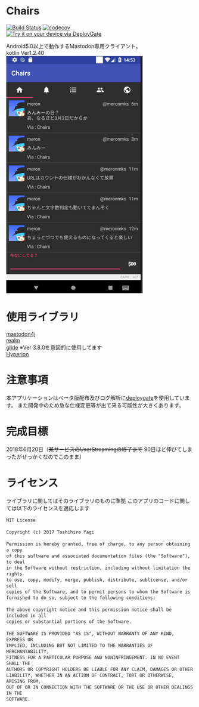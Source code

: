 # Chairs
[![Build Status](https://travis-ci.org/meronmks/Chairs.svg?branch=master)](https://travis-ci.org/meronmks/Chairs)
[![codecov](https://codecov.io/gh/meronmks/Chairs/branch/master/graph/badge.svg)](https://codecov.io/gh/meronmks/Chairs)\
[<img src="https://dply.me/g06yf0/button/large" alt="Try it on your device via DeployGate">](https://dply.me/g06yf0#install)

Android5.0以上で動作するMastodon専用クライアント。\
kotlin Ver1.2.40\
![アプリの動作](resources/アプリ動作.gif)
# 使用ライブラリ
[mastodon4j](https://github.com/sys1yagi/mastodon4j)\
[realm](https://realm.io/jp/)\
[glide](https://github.com/bumptech/glide) ※Ver 3.8.0を意図的に使用してます\
[Hyperion](https://github.com/willowtreeapps/Hyperion-Android)
# 注意事項
本アプリケーションはベータ版配布及びログ解析に[deploygate](https://deploygate.com/)を使用しています。
また開発中のため急な仕様変更等が出て来る可能性が大きくあります。
# 完成目標
2018年6月20日（~~某サービスのUserStreamingの終了まで~~ 90日ほど伸びてしまったがせっかくなのでこのまま）
# ライセンス
ライブラリに関してはそのライブラリのものに準拠
このアプリのコードに関しては以下のライセンスを適応します
```
MIT License

Copyright (c) 2017 Toshihiro Yagi

Permission is hereby granted, free of charge, to any person obtaining a copy
of this software and associated documentation files (the "Software"), to deal
in the Software without restriction, including without limitation the rights
to use, copy, modify, merge, publish, distribute, sublicense, and/or sell
copies of the Software, and to permit persons to whom the Software is
furnished to do so, subject to the following conditions:

The above copyright notice and this permission notice shall be included in all
copies or substantial portions of the Software.

THE SOFTWARE IS PROVIDED "AS IS", WITHOUT WARRANTY OF ANY KIND, EXPRESS OR
IMPLIED, INCLUDING BUT NOT LIMITED TO THE WARRANTIES OF MERCHANTABILITY,
FITNESS FOR A PARTICULAR PURPOSE AND NONINFRINGEMENT. IN NO EVENT SHALL THE
AUTHORS OR COPYRIGHT HOLDERS BE LIABLE FOR ANY CLAIM, DAMAGES OR OTHER
LIABILITY, WHETHER IN AN ACTION OF CONTRACT, TORT OR OTHERWISE, ARISING FROM,
OUT OF OR IN CONNECTION WITH THE SOFTWARE OR THE USE OR OTHER DEALINGS IN THE
SOFTWARE.
```
